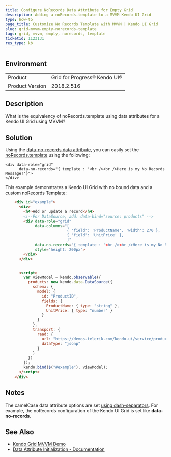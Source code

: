 ```yaml
---
title: Configure NoRecords Data Attribute for Empty Grid
description: Adding a noRecords.template to a MVVM Kendo UI Grid
type: how-to
page_title: Customize No Records Template with MVVM | Kendo UI Grid
slug: grid-mvvm-empty-norecords-template
tags: grid, mvvm, empty, norecords, template
ticketid: 1123131
res_type: kb
---
```


## Environment
<table>
 <tr>
  <td>Product</td>
  <td>Grid for Progress® Kendo UI®</td>
 </tr>
 <tr>
  <td>Product Version</td>
  <td>2018.2.516</td>
 </tr>
</table>

## Description

What is the equivalency of noRecords.template using data attributes for a Kendo UI Grid using MVVM?

## Solution

Using the [data-no-records data attribute](https://docs.telerik.com/kendo-ui/intro/widget-basics/data-attribute-initialization), you can easily set the [noRecords.template](https://docs.telerik.com/kendo-ui/api/javascript/ui/grid/configuration/norecords) using the following:
```
<div data-role="grid"      
      data-no-records="{ template : '<br /><br />Here is my No Records Message!'}">
</div>
```

This example demonstrates a Kendo UI Grid with no bound data and a custom noRecords Template:

```html
    <div id="example">
      <div>
        <h4>Add or update a record</h4>
        <!--For DataSource, add: data-bind="source: products" -->
        <div data-role="grid"
             data-columns="[
                           { 'field': 'ProductName', 'width': 270 },
                           { 'field': 'UnitPrice' },
                           ]"          
             data-no-records="{ template : '<br /><br />Here is my No Records Message!'}"            
             style="height: 200px">
        </div>
      </div>


      <script>
        var viewModel = kendo.observable({
          products: new kendo.data.DataSource({
            schema: {
              model: {
                id: "ProductID",
                fields: {
                  ProductName: { type: "string" },
                  UnitPrice: { type: "number" }
                }
              }
            },
            transport: {
              read: {
                url: "https://demos.telerik.com/kendo-ui/service/products",
                dataType: "jsonp"
              }
            }
          })
        });
        kendo.bind($("#example"), viewModel);
      </script>
    </div>
```

## Notes

The camelCase data attribute options are set [using dash-separators](https://docs.telerik.com/kendo-ui/intro/widget-basics/data-attribute-initialization#set-data--options). For example, the noRecords configuration of the Kendo UI Grid is set like **data-no-records**.

## See Also

* [Kendo Grid MVVM Demo](https://demos.telerik.com/kendo-ui/grid/mvvm)
* [Data Attribute Initialization - Documentation](https://docs.telerik.com/kendo-ui/intro/widget-basics/data-attribute-initialization)

